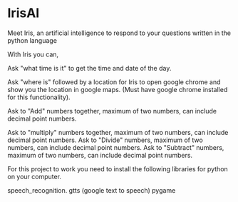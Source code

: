 # IrisAI
Meet Iris, an artificial intelligence to respond to your questions written in the python language

With Iris you can,

Ask "what time is it" to get the time and date of the day.

Ask "where is" followed by a location for Iris to open google chrome and show you the location in google maps. (Must have google chrome installed for this functionality).

Ask to "Add" numbers together, maximum of two numbers, can include decimal point numbers.

Ask to "multiply" numbers together, maximum of two numbers, can include decimal point numbers.
Ask to "Divide" numbers, maximum of two numbers, can include decimal point numbers. 
Ask to "Subtract" numbers, maximum of two numbers, can include decimal point numbers. 

For this project to work you need to install the following libraries for python on your computer.

speech_recognition.
gtts (google text to speech)
pygame


